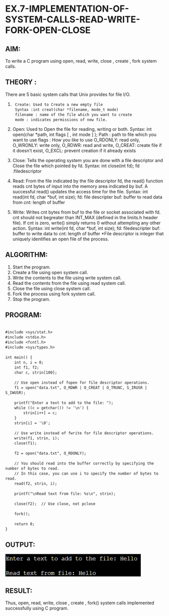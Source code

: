# EX.7-IMPLEMENTATION-OF-SYSTEM-CALLS-READ-WRITE-FORK-OPEN-CLOSE

## AIM:
To write a C program using open, read, write, close , create , fork system calls.
## THEORY :
There are 5 basic system calls that Unix provides for file I/O.

1.      Create: Used to Create a new empty file
        Syntax :int creat(char *filename, mode_t mode)
        filename : name of the file which you want to create
        mode : indicates permissions of new file.

2.    Open: Used to Open the file for reading, writing or both. Syntax: int open(char *path, int flags [ , int mode ] );
        Path : path to file which you want to use
        flags : How you like to use
            O_RDONLY: read only,
            O_WRONLY: write only,
            O_RDWR: read and write,
            O_CREAT: create
        file if it doesn’t exist, O_EXCL: prevent creation if it already exists

3.    Close: Tells the operating system you are done with a file descriptor and Close the file which pointed by fd.
        Syntax: int close(int fd);
        fd :filedescriptor

4.    Read: From the file indicated by the file descriptor fd, the read() function reads cnt bytes of input into the memory area indicated by buf. A successful read() updates the access time for the file.
        Syntax: int read(int fd, char *buf, int size);
        fd: file descripter
        buf: buffer to read data from
        cnt: length of buffer

5.    Write: Writes cnt bytes from buf to the file or socket associated with fd. cnt should not begreater than INT_MAX (defined in the limits.h header file). If cnt is zero, write() simply returns 0 without attempting any other action.
        Syntax: int write(int fd, char *buf, int size);
        fd: filedescripter
        buf: buffer to write data to
        cnt: length of buffer
        *File descriptor is integer that uniquely identifies an open file of the process.

## ALGORITHM:

1.    Start the program.
2.    Create a file using open system call.
3.    Write the contents to the file using write system call.
4.    Read the contents from the file using read system call.
5.    Close the file using close system call.
6.    Fork the process using fork system call.
7.    Stop the program.

## PROGRAM:
```

#include <sys/stat.h>
#include <stdio.h>
#include <fcntl.h>
#include <sys/types.h>

int main() {
    int n, i = 0;
    int f1, f2;
    char c, strin[100];

    // Use open instead of fopen for file descriptor operations.
    f1 = open("data.txt", O_RDWR | O_CREAT | O_TRUNC, S_IRUSR | S_IWUSR);

    printf("Enter a text to add to the file: ");
    while ((c = getchar()) != '\n') {
        strin[i++] = c;
    }
    strin[i] = '\0';

    // Use write instead of fwrite for file descriptor operations.
    write(f1, strin, i);
    close(f1);

    f2 = open("data.txt", O_RDONLY);

    // You should read into the buffer correctly by specifying the number of bytes to read.
    // In this case, you can use i to specify the number of bytes to read.
    read(f2, strin, i);

    printf("\nRead text from file: %s\n", strin);

    close(f2);  // Use close, not pclose

    fork();

    return 0;
}

```

## OUTPUT:
![output](cat.png)

## RESULT:
Thus, open, read, write, close , create , fork() system calls implemented successfully using C program.
